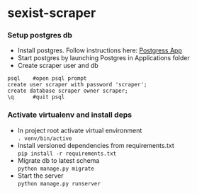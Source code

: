 # sexist-scraper

### Setup postgres db
- Install postgres. Follow instructions here: [Postgress App](https://postgresapp.com/)
- Start postgres by launching Postgres in Applications folder
- Create scraper user and db
```
psql    #open psql prompt
create user scraper with password 'scraper'; 
create database scraper owner scraper;
\q      #quit psql
```

### Activate virtualenv and install deps
- In project root activate virtual environment   
```. venv/bin/active```
- Install versioned dependencies from requirements.txt  
```pip install -r requirements.txt```
- Migrate db to latest schema   
```python manage.py migrate```
- Start the server  
```python manage.py runserver```